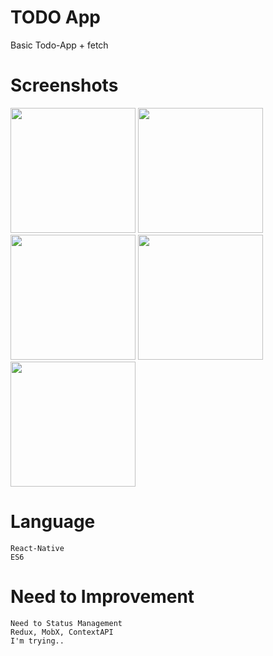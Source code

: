 # TODO App

Basic Todo-App + fetch

# Screenshots

<img width="200" src="https://user-images.githubusercontent.com/45188497/76064280-b1d95980-5fcc-11ea-8cb6-aaee84735937.png">
<img width="200" src="https://user-images.githubusercontent.com/45188497/76064340-cb7aa100-5fcc-11ea-8a07-8e0127bd5874.png">
<img width="200" src="https://user-images.githubusercontent.com/45188497/76064345-cddcfb00-5fcc-11ea-9ebf-40d51552c4b3.png">
<img width="200" src="https://user-images.githubusercontent.com/45188497/76064349-cfa6be80-5fcc-11ea-9fe3-79282d62f61e.png">
<img width="200" src="https://user-images.githubusercontent.com/45188497/76064352-d1708200-5fcc-11ea-97bd-091ad692c169.png">

# Language

    React-Native
    ES6

# Need to Improvement

    Need to Status Management
    Redux, MobX, ContextAPI
    I'm trying..
